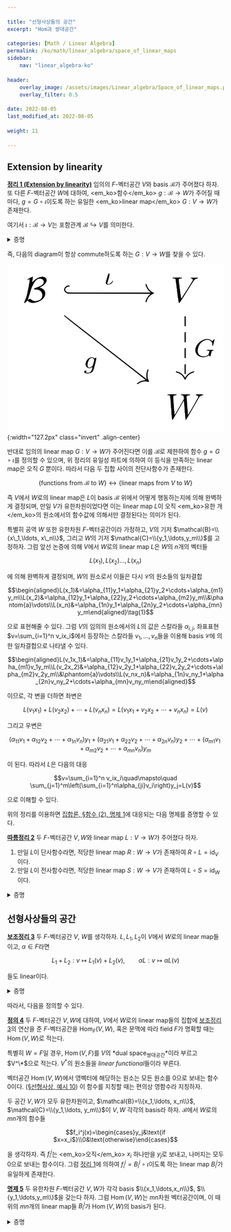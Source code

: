 ```yaml
---

title: "선형사상들의 공간"
excerpt: "Hom과 쌍대공간"

categories: [Math / Linear Algebra]
permalink: /ko/math/linear_algebra/space_of_linear_maps
sidebar: 
    nav: "linear_algebra-ko"

header:
    overlay_image: /assets/images/Linear_algebra/Space_of_linear_maps.png
    overlay_filter: 0.5

date: 2022-08-05
last_modified_at: 2022-08-05

weight: 11

---
```


## Extension by linearity

<div class="proposition" markdown="1">

<ins id="thm1">**정리 1 (Extension by linearity)**</ins> 임의의 $F$-벡터공간 $V$와 basis $\mathcal{B}$가 주어졌다 하자. 또 다른 $F$-벡터공간 $W$에 대하여, <em_ko>함수</em_ko> $g:\mathcal{B}\rightarrow W$가 주어질 때마다, $g=G\circ\iota$이도록 하는 유일한 <em_ko>linear map</em_ko> $G:V\rightarrow W$가 존재한다.

</div>

여기서 $\iota:\mathcal{B}\rightarrow V$는 포함관계 $\mathcal{B}\hookrightarrow V$를 의미한다.

<details class="proof" markdown="1">
<summary>증명</summary>

주어진 함수 $g$에 대하여, 해당 조건을 만족하는 linear map $G$가 유일해야 한다는 것은 자명하다. 왜냐하면, 만일 $G':V\rightarrow W$가 주어진 조건을 만족하는 또 다른 linear map이라면, 임의의 $v\in V$에 대하여 

$$v=\sum_{x\in \mathcal{B}}v_xx$$

라 하면

$$\begin{aligned}(G-G')\left(\sum_{x\in \mathcal{B}}v_xx\right)&=\sum_{x\in\mathcal{B}}v_x(G-G')(x)=\sum_{x\in\mathcal{B}}v_x(G-G')(\iota(x))\\&=\sum_{x\in\mathcal{B}}v_x(G\circ \iota-G'\circ\iota)(x)=\sum_{x\in\mathcal{B}}v_x(g-g)(x)=0\end{aligned}$$

이 되기 때문이다. 

이제 $G$를 실제로 만들어야 한다. 당연히 임의의 $v=\sum_{x\in\mathcal{B}}v_xx$에 대하여,

$$G(v)=\sum_{x\in\mathcal{B}} v_xg(x)$$

로 *정의*하는 것이 자연스럽다. $v$를 $B$의 원소들의 일차결합으로 쓰는 방법은 유일하므로, $G$는 잘 정의되었으며 어렵지 않게 $G$가 선형사상이 된다는 것을 증명할 수 있다.

</details>

즉, 다음의 diagram이 항상 commute하도록 하는 $G:V\rightarrow W$를 찾을 수 있다.

![extend_by_linearity](/assets/images/Linear_algebra/Space_of_linear_maps-1.png){:width="127.2px" class="invert" .align-center}

반대로 임의의 linear map $G:V\rightarrow W$가 주어진다면 이를 $\mathcal{B}$로 제한하여 함수 $g=G\circ\iota$를 정의할 수 있으며, 위 정리의 유일성 파트에 의하여 이 등식을 만족하는 linear map은 오직 $G$ 뿐이다. 따라서 다음 두 집합 사이의 전단사함수가 존재한다.

$$\{\text{functions from $\mathcal{B}$ to $W$}\}\longleftrightarrow\{\text{linear maps from $V$ to $W$}\}$$

즉 $V$에서 $W$로의 linear map은 $L$이 basis $\mathcal{B}$ 위에서 어떻게 행동하는지에 의해 완벽하게 결정되며, 만일 $V$가 유한차원이었다면 이는 linear map $L$이 오직 <em_ko>유한 개</em_ko>의 원소에서의 함수값에 의해서만 결정된다는 의미가 된다.

특별히 공역 $W$ 또한 유한차원 $F$-벡터공간이라 가정하고, $V$의 기저 $\mathcal{B}=\\{x\_1,\ldots, x\_n\\}$, 그리고 $W$의 기저 $\mathcal{C}=\\{y_1,\ldots,y_m\\}$를 고정하자. 그럼 앞선 논증에 의해 $V$에서 $W$로의 linear map $L$은 $W$의 $n$개의 벡터들

$$L(x_1),L(x_2)\ldots, L(x_n)$$

에 의해 완벽하게 결정되며, $W$의 원소로서 이들은 다시 $\mathcal{C}$의 원소들의 일차결합

$$\begin{aligned}L(x_1)&=\alpha_{11}y_1+\alpha_{21}y_2+\cdots+\alpha_{m1}y_m\\L(x_2)&=\alpha_{12}y_1+\alpha_{22}y_2+\cdots+\alpha_{m2}y_m\\&\phantom{a}\vdots\\L(x_n)&=\alpha_{1n}y_1+\alpha_{2n}y_2+\cdots+\alpha_{mn}y_m\end{aligned}\tag{1}$$

으로 표현해줄 수 있다. 그럼 $V$의 임의의 원소에서의 $L$의 값은 스칼라들 $\alpha_{i,j}$, 좌표표현 $v=\sum_{i=1}^n v_ix_i$에서 등장하는 스칼라들 $v_1,\ldots, v_n$들을 이용해 basis $\mathcal{C}$에 의한 일차결합으로 나타낼 수 있다. 

$$\begin{aligned}L(v_1x_1)&=\alpha_{11}v_1y_1+\alpha_{21}v_1y_2+\cdots+\alpha_{m1}v_1y_m\\L(v_2x_2)&=\alpha_{12}v_2y_1+\alpha_{22}v_2y_2+\cdots+\alpha_{m2}v_2y_m\\&\phantom{a}\vdots\\L(v_nx_n)&=\alpha_{1n}v_ny_1+\alpha_{2n}v_ny_2+\cdots+\alpha_{mn}v_ny_m\end{aligned}$$

이므로, 각 변을 더하면 좌변은

$$L(v_1x_1)+L(v_2x_2)+\cdots+L(v_nx_n)=L(v_1x_1+v_2x_2+\cdots+v_nx_n)=L(v)$$

그리고 우변은

$$(\alpha_{11}v_1+\alpha_{12}v_2+\cdots+\alpha_{1n}v_n)y_1+(\alpha_{21}v_1+\alpha_{22}v_2+\cdots+\alpha_{2n}v_n)y_2+\cdots+(\alpha_{m1}v_1+\alpha_{m2}v_2+\cdots+\alpha_{mn}v_n)y_m$$

이 된다. 따라서 $L$은 다음의 대응

$$v=\sum_{i=1}^n v_ix_i\quad\mapsto\quad \sum_{j=1}^m\left(\sum_{i=1}^n\alpha_{ji}v_i\right)y_j=L(v)$$

으로 이해할 수 있다.

위의 정리를 이용하면 [집합론, §함수 (2), 명제 1](/ko/math/set_theory/functions_2#pp1)에 대응되는 다음 명제를 증명할 수 있다.

<div class="proposition" markdown="1">

<ins id="crl2">**따름정리 2**</ins> 두 $F$-벡터공간 $V,W$와 linear map $L:V\rightarrow W$가 주어졌다 하자.

1. 만일 $L$이 단사함수라면, 적당한 linear map $R:W\rightarrow V$가 존재하여 $R\circ L=\operatorname{id}_V$이다.
2. 만일 $L$이 전사함수라면, 적당한 linear map $S:W\rightarrow V$가 존재하여 $L\circ S=\operatorname{id}_W$이다.

</div>
<details class="proof" markdown="1">
<summary>증명</summary>

1. 우선 $L$이 단사함수라 하고, $V$의 basis $x_1,\ldots,x_n$을 택하자. 그럼 $L(x_1),\ldots, L(x_n)$은 일차독립이고, 따라서 이들을 포함하는 $W$의 basis $\mathcal{B}$를 찾을 수 있다. 이제 함수 $r:\mathcal{B}\rightarrow V$를 다음의 식
    
    $$r(v)=\begin{cases}x_i&\text{if $v=L(x_i)$}\\0&\text{otherwise}\end{cases}$$

    으로 정의하고, 여기에 [정리 1](#thm1)을 적용하여 얻어진 linear map을 $R$이라 하자. 그럼 $V$의 basis $\\{x_1,\ldots,x_n\\}$의 임의의 원소 $x_i$에 대하여 $(R\circ L)(x_i)=x_i$이고, 따라서 정리 1의 유일성 부분에 의하여 $R\circ L=\operatorname{id}_V$가 성립한다.

2. $L$이 전사함수라 하고, $V$의 basis $x_1,\ldots,x_n$을 택하자. 그럼 $L(x_1),\ldots, L(x_n)$은 $W$를 span하므로 이 벡터들 중 일부를 택하여 $W$의 basis $\mathcal{B}$를 찾을 수 있다. 일반성을 잃지 않고 $\mathcal{B}=\\{L(x_1),\ldots, L(x_m)\\}$ ($m\leq n$)이라 하자. 함수 $s:\mathcal{B}\rightarrow V$를 다음의 식
    
    $$s(v)=x_k\qquad v=L(x_k)$$

    으로 정의하고, 여기에 [정리 1](#thm1)을 적용하여 얻어진 linear map을 $S$라 하자. 이제 $W$의 basis $\mathcal{B}$의 임의의 원소 $L(x_k)$에 대하여 $(L\circ S)(L(x_k))=L(x_k)$이므로 다시 정리 1의 유일성 부분에 의하여 $L\circ S=\operatorname{id}_W$가 성립한다.

</details>

## 선형사상들의 공간

<div class="proposition" markdown="1">

<ins id="lem3">**보조정리 3**</ins> 두 $F$-벡터공간 $V$, $W$를 생각하자. $L,L_1,L_2$이 $V$에서 $W$로의 linear map들이고,  $\alpha\in F$라면

$$L_1+L_2:v\mapsto L_1(v)+L_2(v),\qquad \alpha L:v\mapsto \alpha L(v)$$

들도 linear이다.

</div>
<details class="proof" markdown="1">
<summary>증명</summary>

$v, v_1,v_2\in V$이고, $\alpha\in F$라 하자. 그럼

$$\begin{aligned}
        (L_1+L_2)(v_1+v_2)&=L_1(v_1+v_2)+L_2(v_1+v_2)\\
        &=L_1(v_1)+L_1(v_2)+L_2(v_1)+L_2(v_2)\\
        &=L_1(v_1)+L_2(v_1)+L_1(v_2)+L_2(v_2)\\
        &=(L_1+L_2)(v_1)+(L_1+L_2)(v_2)
    \end{aligned}$$

이고,

$$\begin{aligned}
        (L_1+L_2)(\alpha v)&=L_1(\alpha v)+L_2(\alpha v)=\alpha L_1(v)+\alpha L_2(v)\\
        &=\alpha(L_1(v)+L_2(v))\\
        &=\alpha (L_1+L_2)(v).
    \end{aligned}$$
    
이므로 $L_1+L_2$은 linear map이 된다. 두 번째 주장도 비슷하게 보일 수 있다.

</details>

따라서, 다음을 정의할 수 있다.

<div class="definition" markdown="1">

<ins id="df4">**정의 4**</ins> 두 $F$-벡터공간 $V,W$에 대하여, $V$에서 $W$로의 linear map들의 집합에 [보조정리 3](#lem3)의 연산을 준 $F$-벡터공간을 $\operatorname{Hom}_F(V,W)$, 혹은 문맥에 따라 field $F$가 명확할 때는 $\operatorname{Hom}(V,W)$로 적는다. 

특별히 $W=F$일 경우, $\operatorname{Hom}(V,F)$를 $V$의 *dual space<sub>쌍대공간</sub>*이라 부르고 $V^\*$으로 적는다. $V^\ast$의 원소들을 *linear functional*들이라 부른다. 

</div>

벡터공간 $\operatorname{Hom}(V,W)$에서 영벡터에 해당하는 원소는 모든 원소를 0으로 보내는 함수 $0$이다. ([§선형사상, 예시 10](/ko/math/linear_algebra/linear_map#ex10)) 이 함수를 지칭할 때는 편의상 영함수라 지칭하자.

두 공간 $V,W$가 모두 유한차원이고, $\mathcal{B}=\\{x_1,\ldots, x_n\\}$, $\mathcal{C}=\\{y_1,\ldots, y_m\\}$이 $V,W$ 각각의 basis라 하자. $\mathcal{B}$에서 $W$로의 $mn$개의 함수들

$$f_i^j(x)=\begin{cases}y_j&\text{if $x=x_i$}\\0&\text{otherwise}\end{cases}$$

을 생각하자. 즉 $f_i^j$는 <em_ko>오직</em_ko> $x_i$ 하나만을 $y_j$로 보내고, 나머지는 모두 0으로 보내는 함수이다. 그럼 [정리 1](#thm1)에 의하여 $f_i^j=B_i^j\circ\iota$이도록 하는 linear map $B_i^j$가 유일하게 존재한다. 

<div class="proposition" markdown="1">

<ins id="pp5">**명제 5**</ins> 두 유한차원 $F$-벡터공간 $V,W$가 각각 basis $\\{x_1,\ldots,x_n\\}$, $\\{y_1,\ldots,y_m\\}$을 갖는다 하자. 그럼 $\operatorname{Hom}(V,W)$는 $mn$차원 벡터공간이며, 이 때 위의 $mn$개의 linear map들 $B_i^j$가 $\operatorname{Hom}(V,W)$의 basis가 된다.

</div>
<details class="proof" markdown="1">
<summary>증명</summary>

Basis에 대한 주장만 보이면 충분하다.

우선 $B_i^j$들은 일차독립이다. 스칼라들 $\alpha_{11},\ldots,\alpha_{mn}$에 대하여,

$$\alpha_{11}B_1^1+\alpha_{12}B_2^1+\cdots+\alpha_{mn}B_n^m=0$$

이라 가정하자. 즉 양 변은 $V$에서 $W$로의 영함수이며, 따라서 임의의 $v\in V$에 대하여 다음의 식

$$\alpha_{11}B_1^1(v)+\alpha_{12}B_2^1(v)+\cdots+\alpha_{mn}B_n^m(v)=0$$

이 성립한다. 특히 이 식은 $v=x_1,\ldots, x_n$일 때에도 성립하며, 이 때

$$\alpha_{11}B_1^1(x_k)+\alpha_{12}B_2^1(x_k)+\cdots+\alpha_{mn}B_n^m(x_k)=0$$

이다. 그런데 $B_i^j$의 정의에 의하여, $B_i^j(x_k)$는 오직 $i=k$일 때만 값 $y_j$가 나오므로 위의 식은

$$\alpha_{1k}y_1+\alpha_{2k}y_2+\cdots+\alpha_{mk}y_k=0$$

이 된다. 이제 $y_1,\ldots,y_k$는 일차독립이므로 $\alpha_{1k},\ldots,\alpha_{mk}$는 모두 $0$이다. $k$는 임의로 택할 수 있으므로 $\alpha_{11},\ldots,\alpha_{mn}$는 모두 0이고 $B_i^j$는 일차독립이다.

한편 이들 $B_i^j$는 $\operatorname{Hom}(V,W)$를 span한다. 임의의 $L\in\operatorname{Hom}(V,W)$가 주어졌다 하자. 그럼 도입부의 식 (1)을 만족하는 스칼라들 $\alpha_{11},\ldots,\alpha_{mn}$을 찾을 수 있다. 이제 다음의 식

$$L'(v)=\sum_{i,j}\alpha_{ji}B_i^j(v)$$

으로 정의된 $L'$는 linear map이다. 뿐만 아니라, $v=x_k$를 대입하면

$$L'(x_k)=\sum_{i,j}\alpha_{ji}B_i^j(x_k)=\sum_{j=1}^m\alpha_{jk}B_k^j(x_k)=\sum_{j=1}^m\alpha_{jk}y_j=L(x_k)$$

가 된다. 이제 [정리 1](#thm1)의 유일성 파트에 의하여 $L'=L$이 성립한다.

</details>

